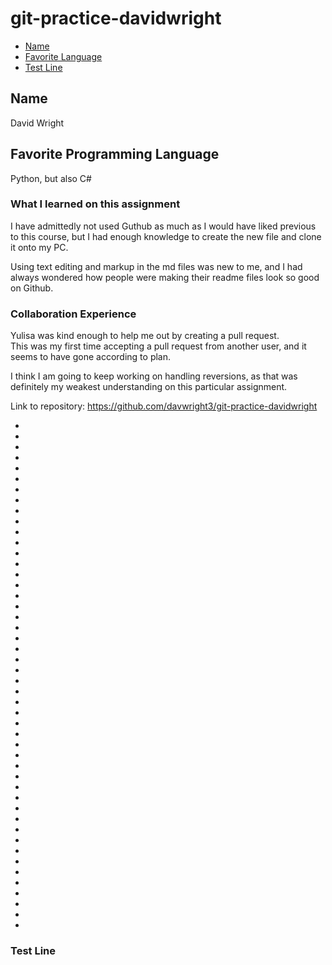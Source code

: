 # git-practice-davidwright

* [Name](#name)
* [Favorite Language](#favorite-language)
* [Test Line](#test-line)

## <a name="name"></a>Name
David Wright

## <a name="favorite-language"></a>Favorite Programming Language
Python, but also C#

### What I learned on this assignment
I have admittedly not used Guthub as much as I would have liked previous to this course, but I had enough knowledge to create the new file and clone it onto my PC.

Using text editing and markup in the md files was new to me, and I had always wondered how people were making their readme files look so good on Github.

### Collaboration Experience 
Yulisa was kind enough to help me out by creating a pull request.  
This was my first time accepting a pull request from another user, and it seems to have gone according to plan.

I think I am going to keep working on handling reversions, as that was definitely my weakest understanding on this particular assignment.

Link to repository: https://github.com/davwright3/git-practice-davidwright

*
*
*
*
*
*
*
*
*
*
*
*
*
*
*
*
*
*
*
*
*
*
*
*
*
*
*
*
*
*
*
*
*
*
*
*
*
*
*
*
*
*
*
*
*
*
*
*
### <a name="test-line"></a> Test Line
